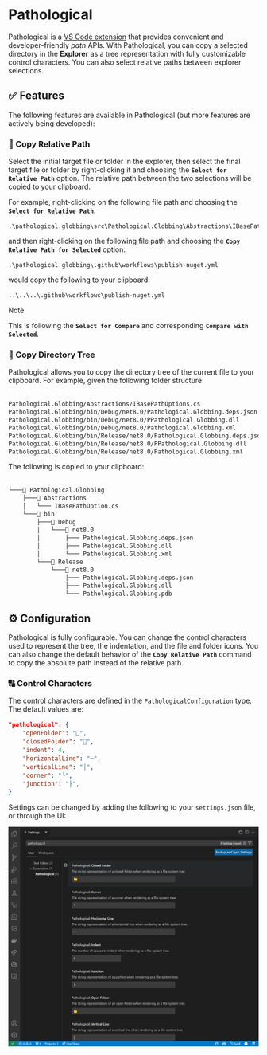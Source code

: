 # Pathological

Pathological is a [VS Code extension](https://marketplace.visualstudio.com/items?itemName=IEvangelist.pathological) that provides convenient and developer-friendly _path_ APIs. With Pathological, you can copy a selected directory in the **Explorer** as a tree representation with fully customizable control characters. You can also select relative paths between explorer selections.

## ✅ Features

The following features are available in Pathological (but more features are actively being developed):

### 📁 Copy Relative Path

Select the initial target file or folder in the explorer, then select the final target file or folder by right-clicking it and choosing the **`Select for Relative Path`** option. The relative path between the two selections will be copied to your clipboard.

For example, right-clicking on the following file path and choosing the **`Select for Relative Path`**:

```
.\pathological.globbing\src\Pathological.Globbing\Abstractions\IBasePathOption.cs
```

and then right-clicking on the following file path and choosing the **`Copy Relative Path for Selected`** option:

```
.\pathological.globbing\.github\workflows\publish-nuget.yml
```

would copy the following to your clipboard:

```
..\..\..\.github\workflows\publish-nuget.yml
```

> [!NOTE]
> This is following the **`Select for Compare`** and corresponding **`Compare with Selected`**.

### 📂 Copy Directory Tree

Pathological allows you to copy the directory tree of the current file to your clipboard. For example, given the following folder structure:

```

Pathological.Globbing/Abstractions/IBasePathOptions.cs
Pathological.Globbing/bin/Debug/net8.0/Pathological.Globbing.deps.json
Pathological.Globbing/bin/Debug/net8.0/PPathological.Globbing.dll
Pathological.Globbing/bin/Debug/net8.0/Pathological.Globbing.xml
Pathological.Globbing/bin/Release/net8.0/Pathological.Globbing.deps.json
Pathological.Globbing/bin/Release/net8.0/PPathological.Globbing.dll
Pathological.Globbing/bin/Release/net8.0/Pathological.Globbing.xml

```

The following is copied to your clipboard:

```

└───📂 Pathological.Globbing
    ├───📂 Abstractions
    │   └─── IBasePathOption.cs
    └───📂 bin
        ├───📂 Debug
        │   └───📂 net8.0
        │       ├─── Pathological.Globbing.deps.json
        │       ├─── Pathological.Globbing.dll
        │       └─── Pathological.Globbing.xml
        └───📂 Release
            └───📂 net8.0
                ├─── Pathological.Globbing.deps.json
                ├─── Pathological.Globbing.dll
                └─── Pathological.Globbing.pdb
```

## ⚙️ Configuration

Pathological is fully configurable. You can change the control characters used to represent the tree, the indentation, and the file and folder icons. You can also change the default behavior of the **`Copy Relative Path`** command to copy the absolute path instead of the relative path.

### 🔠 Control Characters

The control characters are defined in the `PathologicalConfiguration` type. The default values are:

```json
"pathological": {
    "openFolder": "📂",
    "closedFolder": "📁",
    "indent": 4,
    "horizontalLine": "─",
    "verticalLine": "│",
    "corner": "└",
    "junction": "├",
}
```

Settings can be changed by adding the following to your `settings.json` file, or through the UI:

![VS Code: Settings for "pathological" extension.](images/pathological-settings.png)
